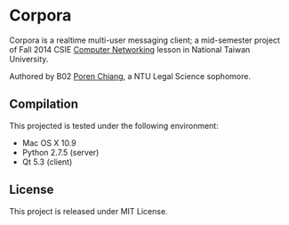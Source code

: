 Corpora
===

Corpora is a realtime multi-user messaging client; a mid-semester project of
Fall 2014 CSIE [Computer Networking](http://voip.csie.org/CN2014/) lesson in
National Taiwan University.

Authored by B02 [Poren Chiang](http://poren.tw), a NTU Legal Science sophomore.

Compilation
---
This projected is tested under the following environment:

* Mac OS X 10.9
* Python 2.7.5 (server)
* Qt 5.3 (client)

License
---
This project is released under MIT License.
